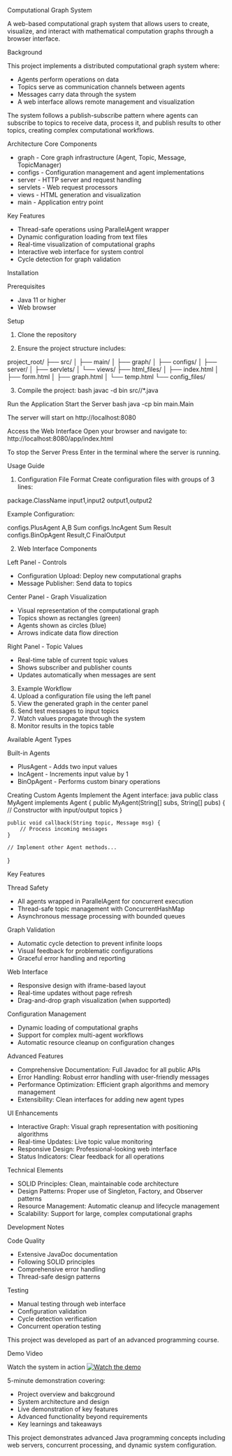 Computational Graph System

A web-based computational graph system that allows users to create, visualize, and interact with mathematical computation graphs through a browser interface.

Background

This project implements a distributed computational graph system where:
- Agents perform operations on data
- Topics serve as communication channels between agents
- Messages carry data through the system
- A web interface allows remote management and visualization

The system follows a publish-subscribe pattern where agents can subscribe to topics to receive data, process it, and publish results to other topics, creating complex computational workflows.

Architecture
Core Components
- graph - Core graph infrastructure (Agent, Topic, Message, TopicManager)
- configs - Configuration management and agent implementations
- server - HTTP server and request handling
- servlets - Web request processors
- views - HTML generation and visualization
- main - Application entry point

 Key Features
- Thread-safe operations using ParallelAgent wrapper
- Dynamic configuration loading from text files
- Real-time visualization of computational graphs
- Interactive web interface for system control
- Cycle detection for graph validation

Installation

 Prerequisites
- Java 11 or higher
- Web browser 

 Setup
1. Clone the repository

2. Ensure the project structure includes:

project_root/
├── src/
│   ├── main/
│   ├── graph/
│   ├── configs/
│   ├── server/
│   ├── servlets/
│   └── views/
├── html_files/
│   ├── index.html
│   ├── form.html
│   ├── graph.html
│   └── temp.html
└── config_files/


3. Compile the project:
bash
javac -d bin src//*.java


Run the Application
Start the Server
bash
java -cp bin main.Main

The server will start on http://localhost:8080

Access the Web Interface
Open your browser and navigate to:
http://localhost:8080/app/index.html


To stop the Server
Press Enter in the terminal where the server is running.

Usage Guide

 1. Configuration File Format
Create configuration files with groups of 3 lines:

package.ClassName
input1,input2
output1,output2


Example Configuration:

configs.PlusAgent
A,B
Sum
configs.IncAgent
Sum
Result
configs.BinOpAgent
Result,C
FinalOutput


 2. Web Interface Components

 Left Panel - Controls
- Configuration Upload: Deploy new computational graphs
- Message Publisher: Send data to topics

 Center Panel - Graph Visualization
- Visual representation of the computational graph
- Topics shown as rectangles (green)
- Agents shown as circles (blue)
- Arrows indicate data flow direction

 Right Panel - Topic Values
- Real-time table of current topic values
- Shows subscriber and publisher counts
- Updates automatically when messages are sent

 3. Example Workflow
1. Upload a configuration file using the left panel
2. View the generated graph in the center panel
3. Send test messages to input topics
4. Watch values propagate through the system
5. Monitor results in the topics table

Available Agent Types

 Built-in Agents
- PlusAgent - Adds two input values
- IncAgent - Increments input value by 1
- BinOpAgent - Performs custom binary operations

 Creating Custom Agents
Implement the Agent interface:
java
public class MyAgent implements Agent {
    public MyAgent(String[] subs, String[] pubs) {
        // Constructor with input/output topics
    }
    
    public void callback(String topic, Message msg) {
        // Process incoming messages
    }
    
    // Implement other Agent methods...
}


Key Features

 Thread Safety
- All agents wrapped in ParallelAgent for concurrent execution
- Thread-safe topic management with ConcurrentHashMap
- Asynchronous message processing with bounded queues

 Graph Validation
- Automatic cycle detection to prevent infinite loops
- Visual feedback for problematic configurations
- Graceful error handling and reporting

 Web Interface
- Responsive design with iframe-based layout
- Real-time updates without page refresh
- Drag-and-drop graph visualization (when supported)

 Configuration Management
- Dynamic loading of computational graphs
- Support for complex multi-agent workflows
- Automatic resource cleanup on configuration changes

 Advanced Features
- Comprehensive Documentation: Full Javadoc for all public APIs
- Error Handling: Robust error handling with user-friendly messages
- Performance Optimization: Efficient graph algorithms and memory management
- Extensibility: Clean interfaces for adding new agent types

 UI Enhancements
- Interactive Graph: Visual graph representation with positioning algorithms
- Real-time Updates: Live topic value monitoring
- Responsive Design: Professional-looking web interface
- Status Indicators: Clear feedback for all operations

 Technical Elements
- SOLID Principles: Clean, maintainable code architecture
- Design Patterns: Proper use of Singleton, Factory, and Observer patterns
- Resource Management: Automatic cleanup and lifecycle management
- Scalability: Support for large, complex computational graphs

Development Notes

 Code Quality
- Extensive JavaDoc documentation
- Following SOLID principles
- Comprehensive error handling
- Thread-safe design patterns

 Testing
- Manual testing through web interface
- Configuration validation
- Cycle detection verification
- Concurrent operation testing


This project was developed as part of an advanced programming course. 

Demo Video

 Watch the system in action
[![Watch the demo](https://img.youtube.com/vi/3W9yqXC8z-g/0.jpg)](https://youtu.be/3W9yqXC8z-g)

5-minute demonstration covering:
- Project overview and bakcground
- System architecture and design
- Live demonstration of key features
- Advanced functionality beyond requirements
- Key learnings and takeaways


This project demonstrates advanced Java programming concepts including web servers, concurrent processing, and dynamic system configuration.
